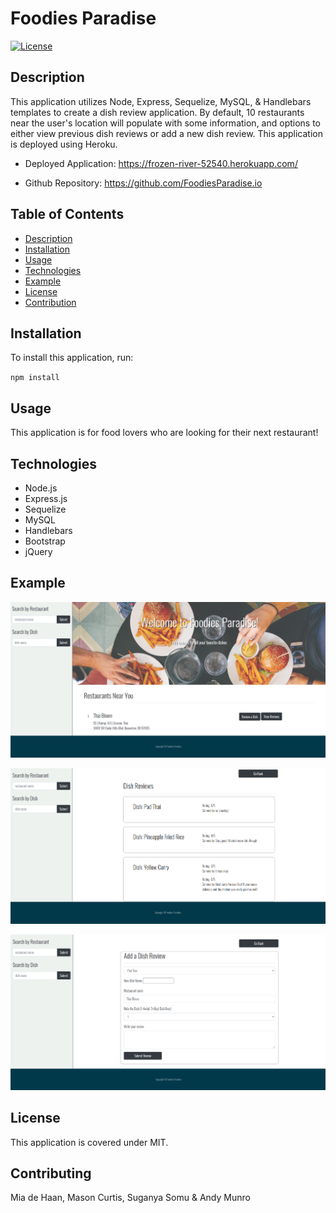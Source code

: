 # Foodies Paradise

[![License](https://img.shields.io/badge/License-MIT-blue.svg)](https://opensource.org/licenses/MIT)


## Description 
This application utilizes Node, Express, Sequelize, MySQL, & Handlebars templates to create a dish review application. By default, 10 restaurants near the user's location will populate with some information, and options to either view previous dish reviews or add a new dish review. This application is deployed using Heroku.

- Deployed Application: https://frozen-river-52540.herokuapp.com/ 

- Github Repository: https://github.com/FoodiesParadise.io 

## Table of Contents
- [Description](#Description)
- [Installation](#Installation)
- [Usage](#Usage)
- [Technologies](#Technologies)
- [Example](#Example)
- [License](#License)
- [Contribution](#Contribution)


## Installation
To install this application, run:

`npm install` 
    
## Usage
This application is for food lovers who are looking for their next restaurant!

## Technologies
- Node.js
- Express.js
- Sequelize
- MySQL
- Handlebars
- Bootstrap
- jQuery 

## Example

![Webpage1](public/assets/images/main_screenshot.PNG)

![Webpage2](public/assets/images/reviews_screenshot.PNG)

![Webpage3](public/assets/images/form_screenshot.PNG)

    
## License
This application is covered under MIT.
    
## Contributing
Mia de Haan, Mason Curtis, Suganya Somu & Andy Munro
    


